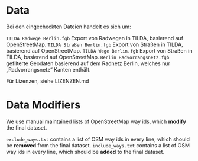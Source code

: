 # Data

Bei den eingecheckten Dateien handelt es sich um:

`TILDA Radwege Berlin.fgb` Export von Radwegen in TILDA, basierend auf OpenStreetMap.
`TILDA Straßen Berlin.fgb` Export von Straßen in TILDA, basierend auf OpenStreetMap.
`TILDA Wege Berlin.fgb` Export von Straßen in TILDA, basierend auf OpenStreetMap.
`Berlin Radvorrangsnetz.fgb` gefilterte Geodaten basierend auf dem Radnetz Berlin, welches nur „Radvorrangsnetz“ Kanten enthält.

Für Lizenzen, siehe LIZENZEN.md

# Data Modifiers

We use manual maintained lists of OpenStreetMap way ids, which **modify** the final dataset.

`exclude_ways.txt` contains a list of OSM way ids in every line, which should be **removed** from the final dataset.
`include_ways.txt` contains a list of OSM way ids in every line, which should be **added** to the final dataset.

